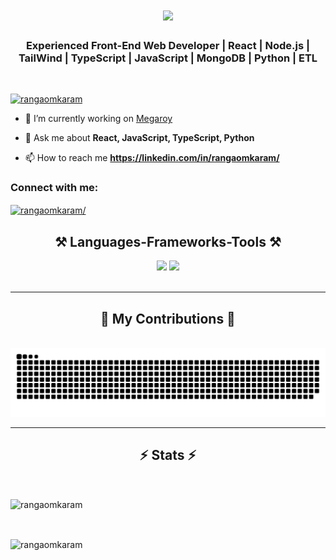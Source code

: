<h1 align="center">
    <img src="https://readme-typing-svg.herokuapp.com/?font=Righteous&size=35&center=true&vCenter=true&width=500&height=70&duration=4000&lines=Hi+There!+👋;+I'm+Ranga+Sesha;" />
</h1>
<h3 align="center">Experienced Front-End Web Developer | React | Node.js | TailWind | TypeScript | JavaScript | MongoDB | Python | ETL</h3>
<br/>

<p align="left"> <a href="https://github.com/ryo-ma/github-profile-trophy"><img src="https://github-profile-trophy.vercel.app/?username=rangaomkaram" alt="rangaomkaram" /></a> </p>

- 🔭 I’m currently working on [Megaroy](https://megaroy.com/)

- 💬 Ask me about **React, JavaScript, TypeScript, Python**

- 📫 How to reach me **https://linkedin.com/in/rangaomkaram/**

<h3 align="left">Connect with me:</h3>
<p align="left">
<a href="https://www.linkedin.com/in/rangaomkaram/" target="blank"><img align="center" src="https://raw.githubusercontent.com/rahuldkjain/github-profile-readme-generator/master/src/images/icons/Social/linked-in-alt.svg" alt="rangaomkaram/" height="30" width="40" /></a>
</p> 
<h2 align="center">⚒️ Languages-Frameworks-Tools ⚒️</h2>
<div align="center">
    <img src="https://skillicons.dev/icons?i=react,bootstrap,mui,html,css,vscode,github,figma,tailwind,git," />
    <img src="https://skillicons.dev/icons?i=nodejs,python,javascript,typescript,express,firebase,mongodb,nextjs,mysql,flask" /><br>
</div>
<br/>
<hr/>

<div align="center">
  <h2>🐍 My Contributions 🐍</h2>
  <br/>
  <img alt="snake eating my contributions" src="https://raw.githubusercontent.com/salesp07/salesp07/output/github-contribution-grid-snake.svg" />
  <br/>
</div>

<hr/>
<h2 align="center">⚡ Stats ⚡</h2>
<br/>
<p><img align="center" src="https://github-readme-stats.vercel.app/api/top-langs?username=rangaomkaram&show_icons=true&locale=en&layout=compact" alt="rangaomkaram" width = "400px" height = "500px" /></p>

<br/>
<p><img align="center" src="https://github-readme-streak-stats.herokuapp.com/?user=rangaomkaram&" alt="rangaomkaram"  width = "400px" height = "400px"/></p>




<!---![ranga's GitHub stats](https://github-readme-stats.vercel.app/api?username=rangaomkaram&show_icons=true&theme=radical) --->
<!--- 📫 I worked as a Geo-Spatial Analyst intern (Domain: Agriculture) --->


<!---
[![Top Langs](https://github-readme-stats.vercel.app/api/top-langs/?username=rangaomkaram)](https://github.com/rangaomkaram/github-readme-stats)
  
[![trophy](https://github-profile-trophy.vercel.app/?username=rangaomkaram&theme=discord)](https://github.com/rangaomkaram/github-profile-trophy)
 
rangaomkaram /My Profile is a ✨ special ✨ repository because its `README.md` (this file) appears on your GitHub profile.
You can click the Preview link to take a look at your changes.

- 👋 Hi, I’m @rangaomkaram
-  📫 At present, I am working as a Front-end Developer
- 📫 I have experienced in programming languages like <b>JavaScript, Python, R(RStudio), Cpp</b>
- 📫 Skills earned 
  <ul>
       <li> FrontEnd         - HTML, CSS, JavaScript, TypeScript, TailWind, React</li>
       <li> DataBases        - MySQL,PostgreSQL,MongoDB </li>
       <li> Backend          - Node.js, express.js, Mongoose </li>
       <li> IDE              - VSCode, QTCreator, PyCharm </li>
       <li> Tools            - Jira, StoryBook                           </li>
  </ul>
--->

